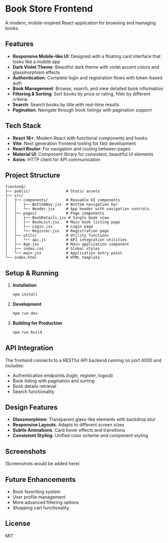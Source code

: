 # Book Store Frontend

A modern, mobile-inspired React application for browsing and managing books.

## Features

- **Responsive Mobile-like UI**: Designed with a floating card interface that looks like a mobile app
- **Dark Violet Theme**: Beautiful dark theme with violet accent colors and glassmorphism effects
- **Authentication**: Complete login and registration flows with token-based auth
- **Book Management**: Browse, search, and view detailed book information
- **Filtering & Sorting**: Sort books by price or rating, filter by different criteria
- **Search**: Search books by title with real-time results
- **Pagination**: Navigate through book listings with pagination support

## Tech Stack

- **React 18+**: Modern React with functional components and hooks
- **Vite**: Next generation frontend tooling for fast development
- **React Router**: For navigation and routing between pages
- **Material UI**: Component library for consistent, beautiful UI elements
- **Axios**: HTTP client for API communication

## Project Structure

```
frontend/
├── public/                # Static assets
├── src/
│   ├── components/        # Reusable UI components
│   │   ├── BottomNav.jsx  # Bottom navigation bar
│   │   └── Header.jsx     # App header with navigation controls
│   ├── pages/             # Page components
│   │   ├── BookDetails.jsx # Single book view
│   │   ├── BookList.jsx   # Main book listing page
│   │   ├── Login.jsx      # Login page
│   │   └── Register.jsx   # Registration page
│   ├── utils/             # Utility functions
│   │   └── api.js         # API integration utilities
│   ├── App.jsx            # Main application component
│   ├── index.css          # Global styles
│   └── main.jsx           # Application entry point
└── index.html             # HTML template
```

## Setup & Running

1. **Installation**
   ```bash
   npm install
   ```

2. **Development**
   ```bash
   npm run dev
   ```
   
3. **Building for Production**
   ```bash
   npm run build
   ```

## API Integration

The frontend connects to a RESTful API backend running on port 4000 and includes:

- Authentication endpoints (login, register, logout)
- Book listing with pagination and sorting
- Book details retrieval
- Search functionality

## Design Features

- **Glassmorphism**: Transparent glass-like elements with backdrop blur
- **Responsive Layouts**: Adapts to different screen sizes
- **Subtle Animations**: Card hover effects and transitions
- **Consistent Styling**: Unified color scheme and component styling

## Screenshots

(Screenshots would be added here)

## Future Enhancements

- Book favoriting system
- User profile management
- More advanced filtering options
- Shopping cart functionality

## License

MIT
